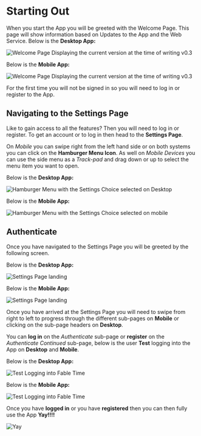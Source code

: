# Starting Out

When you start the App you will be greeted with the Welcome Page. This page will show information based on Updates to the App and the Web Service. Below is the **Desktop App:**

![Welcome Page Displaying the current version at the time of writing v0.3](images/desktop/Welcome.png)

Below is the **Mobile App:**

![Welcome Page Displaying the current version at the time of writing v0.3](images/mobile/wp_ss_20160216_0003.png)

For the first time you will not be signed in so you will need to log in or register to the App.


## Navigating to the Settings Page


Like to gain access to all the features? Then you will need to log in or register. To get an account or to log in then head to the **Settings Page**.

On *Mobile* you can swipe right from the left hand side or on both systems you can click on the **Hamburger Menu Icon**. As well on *Mobile Devices* you can use the side menu as a *Track-pad* and drag down or up to select the menu item you want to open. 


Below is the **Desktop App:**

![Hamburger Menu with the Settings Choice selected on Desktop](images/desktop/Welcome_ham.png)

Below is the **Mobile App:**

![Hamburger Menu with the Settings Choice selected on mobile](images/mobile/wp_ss_20160216_0004.png)

## Authenticate

Once you have navigated to the Settings Page you will be greeted by the following screen.

Below is the **Desktop App:**

![Settings Page landing](images/desktop/Settings_General.png)

Below is the **Mobile App:**

![Settings Page landing](images/mobile/wp_ss_20160216_0006.png)

Once you have arrived at the Settings Page you will need to swipe from right to left to progress through the different sub-pages on **Mobile** or clicking on the sub-page headers on **Desktop**.

You can **log in** on the *Authenticate* sub-page or **register** on the *Authenticate Continued* sub-page, below is the user **Test** logging into the App on **Desktop** and **Mobile**.

Below is the **Desktop App:**

![Test Logging into Fable Time](Settings.png)

Below is the **Mobile App:**

![Test Logging into Fable Time](wp_ss_20160216_0005.png)


Once you have **logged in** or you have **registered** then you can then fully use the App **Yay!!!!**

![Yay](yay.gif)